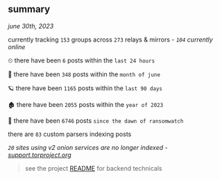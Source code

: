 
## summary
_june 30th, 2023_

currently tracking `153` groups across `273` relays & mirrors - _`104` currently online_

⏲ there have been `6` posts within the `last 24 hours`

🦈 there have been `348` posts within the `month of june`

🪐 there have been `1165` posts within the `last 90 days`

🏚 there have been `2055` posts within the `year of 2023`

🦕 there have been `6746` posts `since the dawn of ransomwatch`

there are `83` custom parsers indexing posts

_`20` sites using v2 onion services are no longer indexed - [support.torproject.org](https://support.torproject.org/onionservices/v2-deprecation/)_

> see the project [README](https://github.com/joshhighet/ransomwatch#ransomwatch--) for backend technicals
